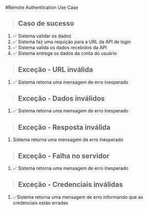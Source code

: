 #Remote Authentication Use Case

> ## Caso de sucesso

1. ✅ Sistema validar os dados
2. ✅ Sistema faz uma requição para a URL da API de login
3. ✅ Sistema valida os dados recebidos da API
4. ✅ Sistema entrega os dados da conta do usuário

> ## Exceção - URL inválida

1. ✅ Sistema retorna uma mensagem de erro inesperado

> ## Exceção - Dados inválidos

1. ✅ Sistema retorna uma mensagem de erro inesperado

> ## Exceção - Resposta inválida

1. Sistema retorna uma mensagem de erro inesperado

> ## Exceção - Falha no servidor

1. ✅ Sistema retorna uma mensagem de erro inesperado

> ## Exceção - Credenciais inválidas

1. ✅Sistema retorna uma mensagem de erro informando que as credenciais estão erradas
